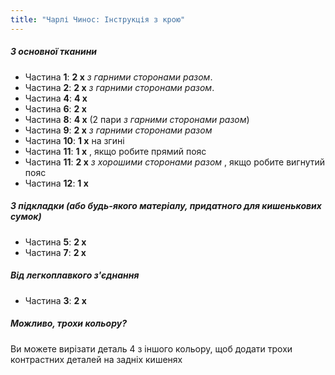 ```yaml
---
title: "Чарлі Чинос: Інструкція з крою"
---
```


##### З основної тканини

- Частина **1**: **2 x** _з гарними сторонами разом_.
- Частина **2**: **2 x** _з гарними сторонами разом_.
- Частина **4**: **4 x**
- Частина **6**: **2 x**
- Частина **8**: **4 x** (2 пари _з гарними сторонами разом_)
- Частина **9**: **2 x** _з гарними сторонами разом_
- Частина **10**: **1 x** на згині
- Частина **11**: **1 x** , якщо робите прямий пояс
- Частина **11**: **2 x** _з хорошими сторонами разом_ , якщо робите вигнутий пояс
- Частина **12**: **1 x**

##### З підкладки (або будь-якого матеріалу, придатного для кишенькових сумок)

- Частина **5**: **2 x**
- Частина **7**: **2 x**

##### Від легкоплавкого з'єднання

- Частина **3**: **2 x**

<Tip>

##### Можливо, трохи кольору?

Ви можете вирізати деталь 4 з іншого кольору, щоб додати трохи контрастних деталей на задніх кишенях

</Tip>
